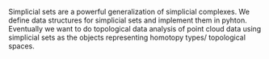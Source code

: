 Simplicial sets are a powerful generalization of simplicial complexes. We define data structures for simplicial sets and implement them in pyhton. Eventually we want to do topological data analysis of point cloud data using simplicial sets as the objects representing homotopy types/ topological spaces.  
